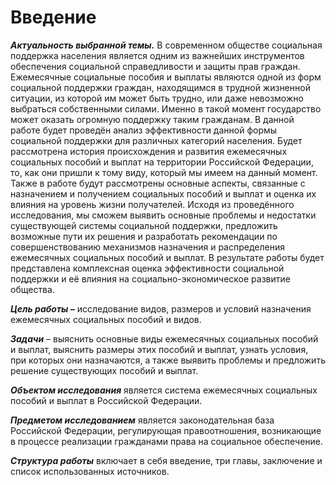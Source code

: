 # Введение

***Актуальность выбранной темы.*** В современном обществе социальная поддержка населения является одним из важнейших инструментов обеспечения социальной справедливости и защиты прав граждан. Ежемесячные социальные пособия и выплаты являются одной из форм социальной поддержки граждан, находящимся в трудной жизненной ситуации, из которой им может быть трудно, или даже невозможно выбраться собственными силами. Именно в такой момент государство может оказать огромную поддержку таким гражданам. В данной работе будет проведён анализ эффективности данной формы социальной поддержки для различных категорий населения. Будет рассмотрена история происхождения и развития ежемесячных социальных пособий и выплат на территории Российской Федерации, то, как они пришли к тому виду, который мы имеем на данный момент. Также в работе будут рассмотрены основные аспекты, связанные с назначением и получением социальных пособий и выплат и оценка их влияния на уровень жизни получателей. Исходя из проведённого исследования, мы сможем выявить основные проблемы и недостатки существующей системы социальной поддержки, предложить возможные пути их решения и разработать рекомендации по совершенствованию механизмов назначения и распределения ежемесячных социальных пособий и выплат. В результате работы будет представлена комплексная оценка эффективности социальной поддержки и её влияния на социально-экономическое развитие общества.

***Цель работы –*** исследование видов, размеров и условий назначения ежемесячных социальных пособий и видов.

***Задачи*** – выяснить основные виды ежемесячных социальных пособий и выплат, выяснить размеры этих пособий и выплат, узнать условия, при которых они назначаются, а также выявить проблемы и предложить решение существующих пособий и выплат.

***Объектом исследования*** является система ежемесячных социальных пособий и выплат в Российской Федерации.

***Предметом исследованием*** является законодательная база Российской Федерации, регулирующая правоотношения, возникающие в процессе реализации гражданами права на социальное обеспечение.

***Структура работы*** включает в себя введение, три главы, заключение и список использованных источников.